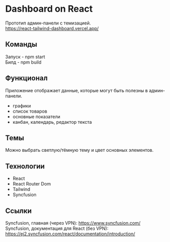 # Dashboard on React

Прототип админ-панели с темизацией.  
https://react-tailwind-dashboard.vercel.app/

## Команды

Запуск - npm start  
Билд - npm build

## Функционал

Приложение отображает данные, которые могут быть полезны в админ-панели.

- графики
- список товаров
- основные показатели
- канбан, календарь, редактор текста

## Темы

Можно выбрать светлую/тёмную тему и цвет основных элементов.

## Технологии

- React
- React Router Dom
- Tailwind
- Syncfusion

## Ссылки

Syncfusion, главная (через VPN): https://www.syncfusion.com/  
Syncfusion, документация для React (без VPN): https://ej2.syncfusion.com/react/documentation/introduction/

